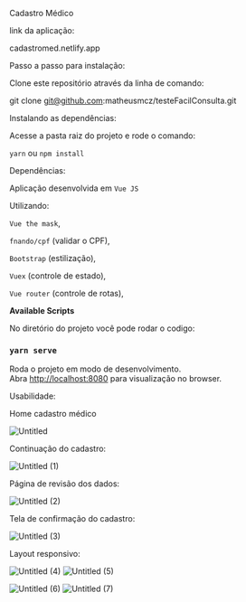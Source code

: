 Cadastro Médico

link da aplicação:

cadastromed.netlify.app

Passo a passo para instalação:

Clone este repositório através da linha de comando:

git clone git@github.com:matheusmcz/testeFacilConsulta.git

Instalando as dependências:

Acesse a pasta raiz do projeto e rode o comando:

`yarn` ou `npm install`

Dependências:

Aplicação desenvolvida em  `Vue JS`

Utilizando:

`Vue the mask`,

`fnando/cpf` (validar o CPF),

`Bootstrap` (estilização),

`Vuex` (controle de estado),

`Vue router` (controle de rotas),

**Available Scripts**

No diretório do projeto você pode rodar o codigo:

### **`yarn serve`**

Roda o projeto em modo de desenvolvimento. Abra [http://localhost:8080](http://localhost:3000/) para visualização no browser.

Usabilidade:

Home cadastro médico

![Untitled](https://user-images.githubusercontent.com/70182429/136636698-3883cae0-4a3c-4df3-b092-1bb529022cfd.png)

Continuação do cadastro:

![Untitled (1)](https://user-images.githubusercontent.com/70182429/136636727-565209f9-3d3e-4a88-ae8c-13ae52f5e73d.png)

Página de revisão dos dados:

![Untitled (2)](https://user-images.githubusercontent.com/70182429/136636750-2095fe04-068c-428e-bc75-29ca8350d080.png)

Tela de confirmação do cadastro:

![Untitled (3)](https://user-images.githubusercontent.com/70182429/136636764-e1fa2f69-28ad-4cea-81b5-a0f946b3ad2e.png)


Layout responsivo:

![Untitled (4)](https://user-images.githubusercontent.com/70182429/136636855-af72c782-9136-42cf-8730-22a3735679a2.png) ![Untitled (5)](https://user-images.githubusercontent.com/70182429/136636866-530c4b0d-a0fa-468c-b8ca-56fb42991118.png)

![Untitled (6)](https://user-images.githubusercontent.com/70182429/136636874-1342ae50-f3a8-4d57-8e14-c6644425a85c.png) ![Untitled (7)](https://user-images.githubusercontent.com/70182429/136636881-f4609c0b-021f-44be-9f5f-a987f5f1855c.png)













